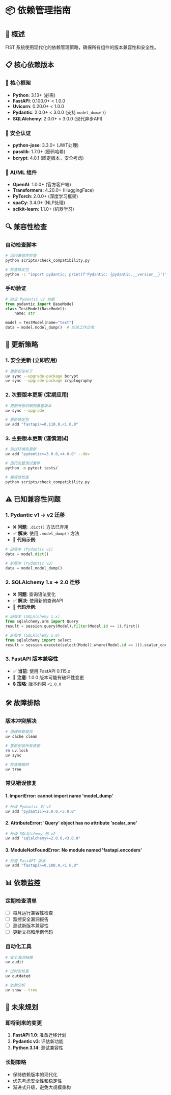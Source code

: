 # 📦 依赖管理指南

## 🎯 概述

FIST 系统使用现代化的依赖管理策略，确保所有组件的版本兼容性和安全性。

## 📋 核心依赖版本

### 🔧 **核心框架**
- **Python**: 3.13+ (必需)
- **FastAPI**: 0.100.0+ < 1.0.0
- **Uvicorn**: 0.20.0+ < 1.0.0
- **Pydantic**: 2.0.0+ < 3.0.0 (支持 `model_dump()`)
- **SQLAlchemy**: 2.0.0+ < 3.0.0 (现代异步API)

### 🔐 **安全认证**
- **python-jose**: 3.3.0+ (JWT处理)
- **passlib**: 1.7.0+ (密码哈希)
- **bcrypt**: 4.0.1 (固定版本，安全考虑)

### 🤖 **AI/ML 组件**
- **OpenAI**: 1.0.0+ (官方客户端)
- **Transformers**: 4.20.0+ (HuggingFace)
- **PyTorch**: 2.0.0+ (深度学习框架)
- **spaCy**: 3.4.0+ (NLP处理)
- **scikit-learn**: 1.1.0+ (机器学习)

## 🔍 兼容性检查

### 自动检查脚本
```bash
# 运行兼容性检查
python scripts/check_compatibility.py

# 检查特定包
python -c "import pydantic; print(f'Pydantic: {pydantic.__version__}')"
```

### 手动验证
```python
# 验证 Pydantic v2 功能
from pydantic import BaseModel
class TestModel(BaseModel):
    name: str

model = TestModel(name="test")
data = model.model_dump()  # 应该工作正常
```

## 🔄 更新策略

### 1. **安全更新** (立即应用)
```bash
# 更新安全补丁
uv sync --upgrade-package bcrypt
uv sync --upgrade-package cryptography
```

### 2. **次要版本更新** (定期应用)
```bash
# 更新所有依赖到兼容版本
uv sync --upgrade

# 更新特定包
uv add "fastapi>=0.110.0,<1.0.0"
```

### 3. **主要版本更新** (谨慎测试)
```bash
# 测试环境先更新
uv add "pydantic>=3.0.0,<4.0.0" --dev

# 运行完整测试套件
python -m pytest tests/

# 兼容性检查
python scripts/check_compatibility.py
```

## ⚠️ 已知兼容性问题

### 1. **Pydantic v1 → v2 迁移**
- ❌ **问题**: `.dict()` 方法已弃用
- ✅ **解决**: 使用 `.model_dump()` 方法
- 📝 **代码示例**:
```python
# 旧版本 (Pydantic v1)
data = model.dict()

# 新版本 (Pydantic v2)
data = model.model_dump()
```

### 2. **SQLAlchemy 1.x → 2.0 迁移**
- ❌ **问题**: 查询语法变化
- ✅ **解决**: 使用新的查询API
- 📝 **代码示例**:
```python
# 旧版本 (SQLAlchemy 1.x)
from sqlalchemy.orm import Query
result = session.query(Model).filter(Model.id == 1).first()

# 新版本 (SQLAlchemy 2.0)
from sqlalchemy import select
result = session.execute(select(Model).where(Model.id == 1)).scalar_one_or_none()
```

### 3. **FastAPI 版本兼容性**
- ✅ **当前**: 使用 FastAPI 0.115.x
- 📌 **注意**: 1.0.0 版本可能有破坏性变更
- 🔒 **策略**: 版本约束 `<1.0.0`

## 🛠️ 故障排除

### 版本冲突解决
```bash
# 清理依赖缓存
uv cache clean

# 重新安装所有依赖
rm uv.lock
uv sync

# 检查依赖树
uv tree
```

### 常见错误修复

#### 1. **ImportError: cannot import name 'model_dump'**
```bash
# 升级 Pydantic 到 v2
uv add "pydantic>=2.0.0,<3.0.0"
```

#### 2. **AttributeError: 'Query' object has no attribute 'scalar_one'**
```bash
# 升级 SQLAlchemy 到 v2
uv add "sqlalchemy>=2.0.0,<3.0.0"
```

#### 3. **ModuleNotFoundError: No module named 'fastapi.encoders'**
```bash
# 检查 FastAPI 版本
uv add "fastapi>=0.100.0,<1.0.0"
```

## 📊 依赖监控

### 定期检查清单
- [ ] 每月运行兼容性检查
- [ ] 监控安全漏洞报告
- [ ] 测试新版本兼容性
- [ ] 更新文档和示例代码

### 自动化工具
```bash
# 安全漏洞扫描
uv audit

# 过时包检查
uv outdated

# 依赖分析
uv show --tree
```

## 🔮 未来规划

### 即将到来的变更
1. **FastAPI 1.0**: 准备迁移计划
2. **Pydantic v3**: 评估新功能
3. **Python 3.14**: 测试兼容性

### 长期策略
- 保持依赖版本的现代化
- 优先考虑安全性和稳定性
- 渐进式升级，避免大规模重构
